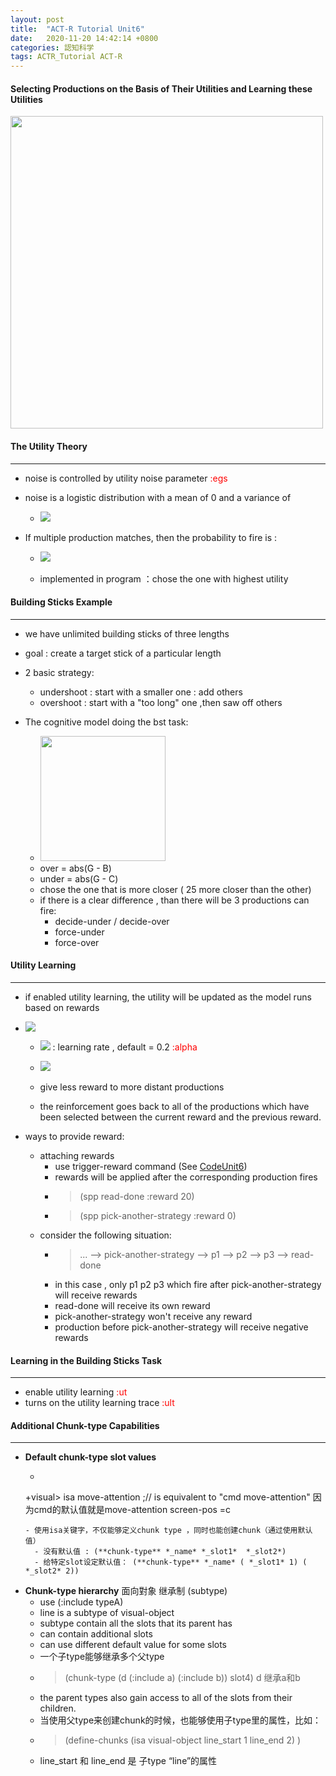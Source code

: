```yaml
---
layout: post
title:  "ACT-R Tutorial Unit6"
date:   2020-11-20 14:42:14 +0800
categories: 認知科学
tags: ACTR_Tutorial ACT-R
---
```

#### Selecting Productions on the Basis of Their Utilities and Learning these Utilities
<img src="{{site.baseurl}}/assets/figs/post-20-11-20/bst.gif" width="500px">

#### The Utility Theory
___
- noise is controlled by utility noise parameter <span style="color:red">:egs</span>
- noise is a logistic distribution with a mean of 0 and a variance of

	- <img src="https://latex.codecogs.com/svg.latex?\Large&space;\sigma^2 = \frac{\pi^2}{3}s^2" />

- If multiple production matches, then the probability to fire is :

	- <img src="https://latex.codecogs.com/svg.latex?\Large&space;Probability(i) = \frac{e^{U_i / \sqrt{2}s}}{\sum_j{e^{U_j / \sqrt{2}s}}}" />

    - implemented in program ：chose the one with highest utility

#### Building Sticks Example
___
  - we have unlimited building sticks of three lengths
  - goal :  create a target stick of a particular length
  - 2 basic strategy:
    - undershoot : start with a smaller one : add others
    - overshoot : start with a "too long" one ,then saw off others

- The cognitive model doing the bst task:
	- <img src="{{site.baseurl}}/assets/figs/post-20-11-20/bst.gif" width="200px">
	- over  = abs(G - B)
	- under = abs(G - C)
	- chose the one that is more closer ( 25 more closer than the other)
    - if there is a clear difference , than there will be 3 productions can fire:
      - decide-under / decide-over
      - force-under
      - force-over

#### Utility Learning
___
- if enabled utility learning, the utility will be updated as the model runs based on rewards
- <img src="https://latex.codecogs.com/svg.latex?\Large&space;U_i(n) = U_i(n-1) + \alpha (R_i(n) - U_i(n-1))" />

  - <img src="https://latex.codecogs.com/svg.latex?\Large&space;\alpha" /> : learning rate  ,  default  = 0.2  <span style="color:red">:alpha</span>

  - <img src="https://latex.codecogs.com/svg.latex?\Large&space;R_i(n) = external\_reward  - time(from=selection, to=receive)" />

  - give less reward to more distant productions
  - the reinforcement goes back to all of the productions which have been selected between the current reward and the previous reward.

- ways to provide reward:
	- attaching rewards
		- use trigger-reward command (See [CodeUnit6](link))
		- rewards will be applied after the corresponding production fires
		- > (spp read-done :reward 20)
		- > (spp pick-another-strategy :reward 0)
	- consider the following situation:
      - > ...  --> pick-another-strategy  --> p1 --> p2 --> p3 --> read-done
      - in this case , only p1 p2 p3 which fire after pick-another-strategy will receive rewards
      - read-done will receive its own reward
      - pick-another-strategy won't receive any reward
      - production before pick-another-strategy  will receive negative rewards

#### Learning in the Building Sticks Task
___
  - enable utility learning  <span style="color:red">:ut</span>
  - turns on the utility learning trace  <span style="color:red">:ult</span>

#### Additional Chunk-type Capabilities
___
-  **Default chunk-type slot values**
	- ```lisp
	+visual>
   		isa move-attention    ;// is equivalent to "cmd move-attention" 因为cmd的默认值就是move-attention
   		screen-pos =c
	```
    - 使用isa关键字，不仅能够定义chunk type ，同时也能创建chunk（通过使用默认值）
      - 没有默认值 : (**chunk-type** *_name* *_slot1*  *_slot2*)
      - 给特定slot设定默认值： (**chunk-type** *_name* ( *_slot1* 1) ( *_slot2* 2))

- **Chunk-type hierarchy** 面向對象 继承制 (subtype)
	- use (:include typeA)
	- line is a subtype of visual-object
	- subtype contain all the slots that its parent has
	- can contain additional slots
	- can use different default value for some slots
	- 一个子type能够继承多个父type
	- > (chunk-type (d (:include a) (:include b)) slot4)   d 继承a和b
	- the parent types also gain access to all of the slots from their children.
	- 当使用父type来创建chunk的时候，也能够使用子type里的属性，比如：
	- > (define-chunks (isa visual-object line_start 1 line_end 2) )
	- line_start 和 line_end 是 子type “line”的属性
